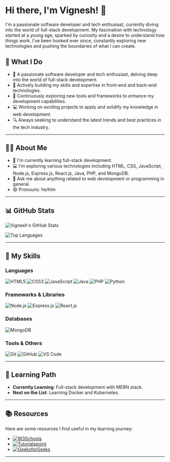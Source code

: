 <!-- Your Name -->
# Hi there, I'm Vignesh! 👋

I'm a passionate software developer and tech enthusiast, currently diving into the world of full-stack development. My fascination with technology started at a young age, sparked by curiosity and a desire to understand how things work. I've been hooked ever since, constantly exploring new technologies and pushing the boundaries of what I can create.

## 🌟 What I Do

- 🚀 A passionate software developer and tech enthusiast, delving deep into the world of full-stack development.
- 💼 Actively building my skills and expertise in front-end and back-end technologies.
- 🌱 Continuously exploring new tools and frameworks to enhance my development capabilities.
- 💻 Working on exciting projects to apply and solidify my knowledge in web development.
- 🔍 Always seeking to understand the latest trends and best practices in the tech industry.
---
## 👨‍💻 About Me

- 🌱 I'm currently learning full-stack development.
- 💻 I'm exploring various technologies including HTML, CSS, JavaScript, Node.js, Express.js, React.js, Java, PHP, and MongoDB.
- 💬 Ask me about anything related to web development or programming in general.
- 😄 Pronouns: he/him

---

## 📊 GitHub Stats

![Vignesh's GitHub Stats](https://github-readme-stats.vercel.app/api?username=Dev-VigneshG&show_icons=true&theme=dark)

![Top Languages](https://github-readme-stats.vercel.app/api/top-langs/?username=Dev-VigneshG&layout=compact&theme=dark)

---

## 🚀 My Skills

### Languages
![HTML5](https://img.shields.io/badge/-HTML5-E34F26?style=flat-square&logo=html5&logoColor=white)
![CSS3](https://img.shields.io/badge/-CSS3-1572B6?style=flat-square&logo=css3)
![JavaScript](https://img.shields.io/badge/-JavaScript-black?style=flat-square&logo=javascript)
![Java](https://img.shields.io/badge/-Java-black?style=flat-square&logo=java)
![PHP](https://img.shields.io/badge/-PHP-black?style=flat-square&logo=php)
![Python](https://img.shields.io/badge/-Python-black?style=flat-square&logo=python)

### Frameworks & Libraries
![Node.js](https://img.shields.io/badge/-Node.js-43853d?style=flat-square&logo=node.js&logoColor=white)
![Express.js](https://img.shields.io/badge/-Express.js-black?style=flat-square&logo=express&logoColor=white)
![React.js](https://img.shields.io/badge/-React.js-black?style=flat-square&logo=react&logoColor=61DAFB)

### Databases
![MongoDB](https://img.shields.io/badge/-MongoDB-black?style=flat-square&logo=mongodb)

### Tools & Others
![Git](https://img.shields.io/badge/-Git-black?style=flat-square&logo=git)
![GitHub](https://img.shields.io/badge/-GitHub-181717?style=flat-square&logo=github)
![VS Code](https://img.shields.io/badge/-VS%20Code-007ACC?style=flat-square&logo=visual-studio-code)

---

## 🌱 Learning Path

- **Currently Learning**: Full-stack development with MERN stack.
- **Next on the List**: Learning Docker and Kubernetes.

---

## 📚 Resources

Here are some resources I find useful in my learning journey:

- [![W3Schools](https://img.shields.io/badge/-W3Schools-green?style=flat-square&logo=w3schools&logoWidth=40)](https://www.w3schools.com/)
- [![Tutorialspoint](https://img.shields.io/badge/-Tutorialspoint-blue?style=flat-square&logo=tutorialspoint&logoWidth=40)](https://www.tutorialspoint.com/)
- [![GeeksforGeeks](https://img.shields.io/badge/-GeeksforGeeks-blue?style=flat-square&logo=geeksforgeeks&logoWidth=40)](https://www.geeksforgeeks.org/)


---



